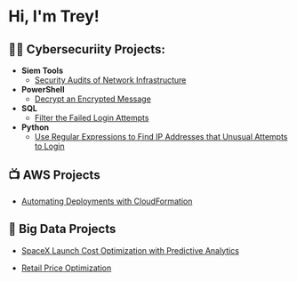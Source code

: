 <h1>Hi, I'm Trey!</h1>

<h2>👨‍💻 Cybersecuriity Projects:</h2>

- <b>Siem Tools</b>
  - <a href="https://awslabs.notion.site/Analyze-first-packet-400a916c98ff4233b2e01bab16d56656"> Security Audits of Network Infrastructure </a>
- <b>PowerShell</b>
  - [Decrypt an Encrypted Message](https://awslabs.notion.site/Decrypt-an-encrypted-message-021c70f3946b45858bbf87218748aa50?pvs=4)
- <b>SQL</b>
  - [Filter the Failed Login Attempts](https://awslabs.notion.site/Filter-with-AND-OR-and-NOT-5c5380745fb043809f4b4eeefa8a6ff4?pvs=4)
- <b>Python</b>
  - [Use Regular Expressions to Find IP Addresses that Unusual Attempts to Login](https://awslabs.notion.site/Use-regular-expressions-to-find-patterns-ab447aa8ba1a424d91bf0fc0e8b89791?pvs=4)

<h2>📺 AWS Projects</h2>

- [Automating Deployments with CloudFormation](https://awslabs.notion.site/Automating-Deployments-with-AWS-CloudFormation-e609a237a05549fea97b92001e4d9da3?pvs=4)

<h2> 🤳 Big Data Projects</h2>

- <a href=https://github.com/rachata072/SpaceX-Data-Science.git>SpaceX Launch Cost Optimization with Predictive Analytics</a>

- <a href=https://github.com/rachata072/Retail-Price-Optimization.git> Retail Price Optimization </a>

